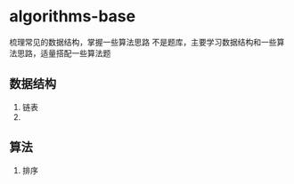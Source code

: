 # algorithms-base
梳理常见的数据结构，掌握一些算法思路
不是题库，主要学习数据结构和一些算法思路，适量搭配一些算法题

## 数据结构
1. 链表
2. 

## 算法
1. 排序
